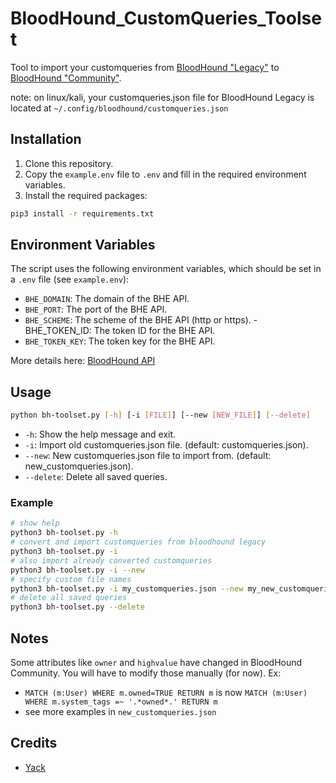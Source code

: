# BloodHound_CustomQueries_Toolset

Tool to import your customqueries from [BloodHound "Legacy"](https://github.com/BloodHoundAD/BloodHound) to [BloodHound "Community"](https://github.com/SpecterOps/BloodHound).

note: on linux/kali, your customqueries.json file for BloodHound Legacy is located at `~/.config/bloodhound/customqueries.json`

## Installation

1. Clone this repository.
2. Copy the `example.env` file to `.env` and fill in the required environment variables.
3. Install the required packages:

```bash
pip3 install -r requirements.txt
```

## Environment Variables

The script uses the following environment variables, which should be set in a `.env` file (see `example.env`):

- `BHE_DOMAIN`: The domain of the BHE API.
- `BHE_PORT`: The port of the BHE API.
- `BHE_SCHEME`: The scheme of the BHE API (http or https). - BHE_TOKEN_ID: The token ID for the BHE API.
- `BHE_TOKEN_KEY`: The token key for the BHE API.

More details here: [BloodHound API](https://support.bloodhoundenterprise.io/hc/en-us/articles/11311053342619-Working-with-the-BloodHound-API)

## Usage

```bash
python bh-toolset.py [-h] [-i [FILE]] [--new [NEW_FILE]] [--delete]
```

- `-h`: Show the help message and exit.
- `-i`: Import old customqueries.json file. (default: customqueries.json).
- `--new`: New customqueries.json file to import from. (default: new_customqueries.json).
- `--delete`: Delete all saved queries.

### Example

```bash
# show help
python3 bh-toolset.py -h
# convert and import customqueries from bloodhound legacy
python3 bh-toolset.py -i
# also import already converted customqueries
python3 bh-toolset.py -i --new
# specify custom file names
python3 bh-toolset.py -i my_customqueries.json --new my_new_customqueries.json
# delete all saved queries
python3 bh-toolset.py --delete
```

## Notes

Some attributes like `owner` and `highvalue` have changed in BloodHound Community. You will have to modify those manually (for now). Ex:

- `MATCH (m:User) WHERE m.owned=TRUE RETURN m` is now `MATCH (m:User) WHERE m.system_tags =~ '.*owned*.' RETURN m`
- see more examples in `new_customqueries.json`

## Credits

- [Yack](https://yack.one)
